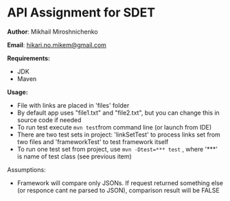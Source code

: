 # API Assignment for SDET

**Author**: Mikhail Miroshnichenko

**Email**: hikari.no.mikem@gmail.com


**Requirements:**
- JDK
- Maven

**Usage:**
- File with links are placed in 'files' folder
- By default app uses "file1.txt" and "file2.txt", but you can change this in source code if needed
- To run test execute `mvn test`from command line (or launch from IDE)
- There are two test sets in project: 'linkSetTest' to process links set from two files and 'frameworkTest' to test framework itself
- To run one test set from project, use `mvn -Dtest=*** test` , where '***' is name of test class (see previous item)

Assumptions:
- Framework will compare only JSONs. If request returned something else (or responce cant ne parsed to JSON), comparison result will be FALSE